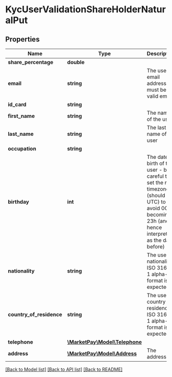 # KycUserValidationShareHolderNaturalPut

## Properties
Name | Type | Description | Notes
------------ | ------------- | ------------- | -------------
**share_percentage** | **double** |  | [optional] 
**email** | **string** | The user&#39;s email address - must be a valid email | [optional] 
**id_card** | **string** |  | [optional] 
**first_name** | **string** | The name of the user | [optional] 
**last_name** | **string** | The last name of the user | [optional] 
**occupation** | **string** |  | [optional] 
**birthday** | **int** | The date of birth of the user - be careful to set the right timezone (should be UTC) to avoid 00h becoming 23h (and hence interpreted as the day before) | [optional] 
**nationality** | **string** | The user’s nationality. ISO 3166-1 alpha-2 format is expected | [optional] 
**country_of_residence** | **string** | The user’s country of residence. ISO 3166-1 alpha-2 format is expected | [optional] 
**telephone** | [**\MarketPay\Model\Telephone**](Telephone.md) |  | [optional] 
**address** | [**\MarketPay\Model\Address**](Address.md) | The address | [optional] 

[[Back to Model list]](../README.md#documentation-for-models) [[Back to API list]](../README.md#documentation-for-api-endpoints) [[Back to README]](../README.md)


